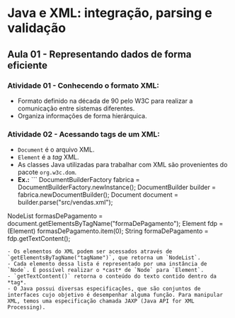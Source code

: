 # Java e XML: integração, parsing e validação

## Aula 01 - Representando dados de forma eficiente

### Atividade 01 - Conhecendo o formato XML:

- Formato definido na década de 90 pelo W3C para realizar a comunicação entre sistemas diferentes.
- Organiza informações de forma hierárquica.

### Atividade 02 - Acessando tags de um XML:

- `Document` é o arquivo XML.
- `Element` é a *tag* XML.
- As classes Java utilizadas para trabalhar com XML são provenientes do pacote `org.w3c.dom`.
- **Ex.:** ```
DocumentBuilderFactory fabrica = DocumentBuilderFactory.newInstance();
DocumentBuilder builder = fabrica.newDocumentBuilder();
Document document = builder.parse("src/vendas.xml");

NodeList formasDePagamento = document.getElementsByTagName("formaDePagamento");
Element fdp = (Element) formasDePagamento.item(0);
String formaDePagamento = fdp.getTextContent();
```
- Os elementos do XML podem ser acessados através de `getElementsByTagName("tagName")`, que retorna um `NodeList`.
- Cada elemento dessa lista é representado por uma instância de `Node`. É possível realizar o *cast* de `Node` para `Element`.
- `getTextContent()` retorna o conteúdo do texto contido dentro da *tag*.
- O Java possui diversas especificações, que são conjuntos de interfaces cujo objetivo é desempenhar alguma função. Para manipular XML, temos uma especificação chamada JAXP (Java API for XML Processing).
